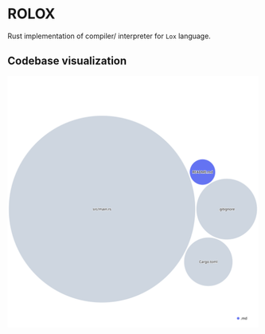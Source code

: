 # ROLOX

Rust implementation of compiler/ interpreter for `Lox` language.

## Codebase visualization

![Visualization of the codebase](./diagram.svg)

